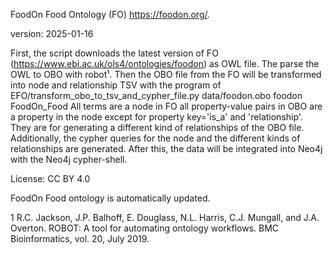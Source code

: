 FoodOn Food Ontology (FO) https://foodon.org/.

version: 2025-01-16

First, the script downloads the latest version of FO (https://www.ebi.ac.uk/ols4/ontologies/foodon) as OWL file.
The parse the OWL to OBO with robot¹.
Then the OBO file from the FO will be transformed into node and relationship TSV with the program of EFO/transform_obo_to_tsv_and_cypher_file.py data/foodon.obo foodon FoodOn_Food
All terms are a node in FO all property-value pairs in OBO are a property in the node except for property key='is_a' and 'relationship'. They are for generating a different kind of relationships of the OBO file.
Additionally, the cypher queries for the node and the different kinds of relationships are generated. After this, the data will be integrated into Neo4j with the Neo4j cypher-shell.

License: CC BY 4.0

FoodOn Food ontology is automatically updated.

1 R.C. Jackson, J.P. Balhoff, E. Douglass, N.L. Harris, C.J. Mungall, and J.A. Overton. ROBOT: A tool for automating ontology workflows. BMC Bioinformatics, vol. 20, July 2019.